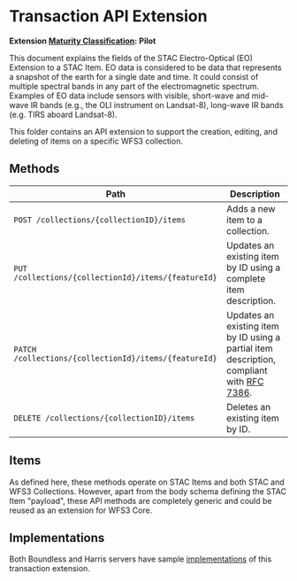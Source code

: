 # Transaction API Extension

**Extension [Maturity Classification](../../../extensions/README.md#extension-maturity): Pilot**

This document explains the fields of the STAC Electro-Optical (EO) Extension to a STAC Item. EO
data is considered to be data that represents a snapshot of the earth for a single date and time. It
could consist of multiple spectral bands in any part of the electromagnetic spectrum. Examples of EO
data include sensors with visible, short-wave and mid-wave IR bands (e.g., the OLI instrument on
Landsat-8), long-wave IR bands (e.g. TIRS aboard Landsat-8).

This folder contains an API extension to support the creation, editing, and deleting of items on a
specific WFS3 collection.

## Methods

| Path                                                  | Description                                                                                                                      |
| ----------------------------------------------------- | -------------------------------------------------------------------------------------------------------------------------------- |
| `POST /collections/{collectionID}/items`              | Adds a new item to a collection.                                                                                                 |
| `PUT /collections/{collectionId}/items/{featureId}`   | Updates an existing item by ID using a complete item description.                                                                |
| `PATCH /collections/{collectionId}/items/{featureId}` | Updates an existing item by ID using a partial item description, compliant with [RFC 7386](https://tools.ietf.org/html/rfc7386). |
| `DELETE /collections/{collectionID}/items`            | Deletes an existing item by ID.                                                                                                  |

## Items

As defined here, these methods operate on STAC Items and both STAC and WFS3 Collections. However, apart from the
body schema defining the STAC Item "payload", these API methods are completely generic and could be
reused as an extension for WFS3 Core.

## Implementations

Both Boundless and Harris servers have sample [implementations](../../implementations.md) of this transaction extension.
